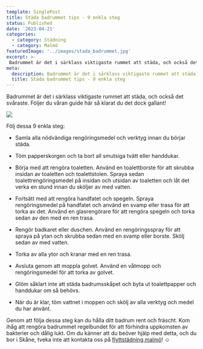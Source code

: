 ```yaml
---
template: SinglePost
title: Städa badrummet tips - 9 enkla steg
status: Published
date: '2023-04-21'
categories:
  - category: Städning
  - category: Malmö
featuredImage: '../images/stada_badrummet.jpg'
excerpt: >-
 Badrummet är det i särklass viktigaste rummet att städa, och också det svåraste. Följer du våran guide här så klarat du det dock gallant! 
meta:
  description: Badrummet är det i särklass viktigaste rummet att städa, och också det svåraste. Följer du våran guide här så klarat du det dock gallant.
  title: Städa badrummet tips - 9 enkla steg
---
```


Badrummet är det i särklass viktigaste rummet att städa, och också det svåraste. Följer du våran guide här så klarat du det dock gallant!

![](/images/stada_badrummet.jpg)

Följ dessa 9 enkla steg:

- Samla alla nödvändiga rengöringsmedel och verktyg innan du börjar städa.

- Töm papperskorgen och ta bort all smutsiga tvätt eller handdukar.

- Börja med att rengöra toaletten. Använd en toalettborste för att skrubba insidan av toaletten och toalettstolen. Spraya sedan toalettrengöringsmedel på insidan och utsidan av toaletten och låt det verka en stund innan du sköljer av med vatten.

- Fortsätt med att rengöra handfatet och spegeln. Spraya rengöringsmedel på handfatet och använd en svamp eller trasa för att torka av det. Använd en glasrengörare för att rengöra spegeln och torka sedan av den med en ren trasa.

- Rengör badkaret eller duschen. Använd en rengöringsspray för att spraya på ytan och skrubba sedan med en svamp eller borste. Skölj sedan av med vatten.

- Torka av alla ytor och kranar med en ren trasa.

- Avsluta genom att moppla golvet. Använd en våtmopp och rengöringsmedel för att torka av golvet.

- Glöm såklart inte att städa badrumsskåpet och byta ut toalettpapper och handdukar om så behövs.

- När du är klar, töm vattnet i moppen och skölj av alla verktyg och medel du har använt.

Genom att följa dessa steg kan du hålla ditt badrum rent och fräscht. Kom ihåg att rengöra badrummet regelbundet för att förhindra uppkomsten av bakterier och dålig lukt. Om du känner att du beöver hjälp med detta, och du bor i Skåne, tveka inte att kontakta oss på [flyttstädning malmö](https://xn--flyttstdning-malm-wqb66a.nu/)!  ☺️